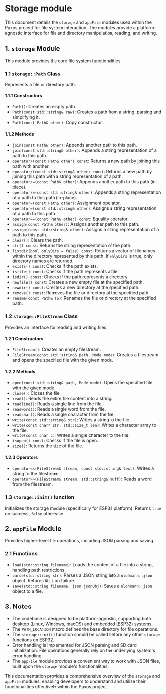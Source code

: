 # Storage module

This document details the `storage` and `appFile` modules used within the Paxos project for file system interaction.  The modules provide a platform-agnostic interface for file and directory manipulation, reading, and writing.

## 1. `storage` Module

This module provides the core file system functionalities.

### 1.1 `storage::Path` Class

Represents a file or directory path.

#### 1.1.1 Constructors

* `Path()`: Creates an empty path.
* `Path(const std::string& raw)`: Creates a path from a string, parsing and simplifying it.
* `Path(const Path& other)`: Copy constructor.

#### 1.1.2 Methods

* `join(const Path& other)`: Appends another path to this path.
* `join(const std::string& other)`: Appends a string representation of a path to this path.
* `operator/(const Path& other) const`: Returns a new path by joining this path with another.
* `operator/(const std::string& other) const`: Returns a new path by joining this path with a string representation of a path.
* `operator/=(const Path& other)`: Appends another path to this path (in-place).
* `operator/=(const std::string& other)`: Appends a string representation of a path to this path (in-place).
* `operator=(const Path& other)`: Assignment operator.
* `operator=(const std::string& other)`: Assigns a string representation of a path to this path.
* `operator==(const Path& other) const`: Equality operator.
* `assign(const Path& other)`: Assigns another path to this path.
* `assign(const std::string& other)`: Assigns a string representation of a path to this path.
* `clear()`: Clears the path.
* `str() const`: Returns the string representation of the path.
* `listdir(bool onlyDirs = false) const`: Returns a vector of filenames within the directory represented by this path. If `onlyDirs` is true, only directory names are returned.
* `exists() const`: Checks if the path exists.
* `isfile() const`: Checks if the path represents a file.
* `isdir() const`: Checks if the path represents a directory.
* `newfile() const`: Creates a new empty file at the specified path.
* `newdir() const`: Creates a new directory at the specified path.
* `remove() const`: Removes the file or directory at the specified path.
* `rename(const Path& to)`: Renames the file or directory at the specified path.

### 1.2 `storage::FileStream` Class

Provides an interface for reading and writing files.

#### 1.2.1 Constructors

* `FileStream()`: Creates an empty filestream.
* `FileStream(const std::string& path, Mode mode)`: Creates a filestream and opens the specified file with the given mode.

#### 1.2.2 Methods

* `open(const std::string& path, Mode mode)`: Opens the specified file with the given mode.
* `close()`: Closes the file.
* `read()`: Reads the entire file content into a string.
* `readline()`: Reads a single line from the file.
* `readword()`: Reads a single word from the file.
* `readchar()`: Reads a single character from the file.
* `write(const std::string& str)`: Writes a string to the file.
* `write(const char* str, std::size_t len)`: Writes a character array to the file.
* `write(const char c)`: Writes a single character to the file.
* `isopen() const`: Checks if the file is open.
* `size()`: Returns the size of the file.

#### 1.2.3 Operators

* `operator<<(FileStream& stream, const std::string& text)`: Writes a string to the filestream.
* `operator>>(FileStream& stream, std::string& buff)`: Reads a word from the filestream.

### 1.3 `storage::init()` function

Initializes the storage module (specifically for ESP32 platform). Returns `true` on success, `false` otherwise.

## 2. `appFile` Module

Provides higher-level file operations, including JSON parsing and saving.

### 2.1 Functions

* `load(std::string filename)`: Loads the content of a file into a string, handling path restrictions.
* `parse(std::string str)`: Parses a JSON string into a `nlohmann::json` object. Returns `NULL` on failure.
* `save(std::string filename, json jsonObj)`: Saves a `nlohmann::json` object to a file.


## 3. Notes

* The codebase is designed to be platform-agnostic, supporting both desktop (Linux, Windows, macOS) and embedded (ESP32) systems.
* The `PATH_LOCATION` macro defines the base directory for file operations.
* The `storage::init()` function should be called before any other `storage` functions on ESP32.
* Error handling is implemented for JSON parsing and SD card initialization.  File operations generally rely on the underlying system's error handling.
* The `appFile` module provides a convenient way to work with JSON files, built upon the `storage` module's functionalities.


This documentation provides a comprehensive overview of the `storage` and `appFile` modules, enabling developers to understand and utilize their functionalities effectively within the Paxos project.
